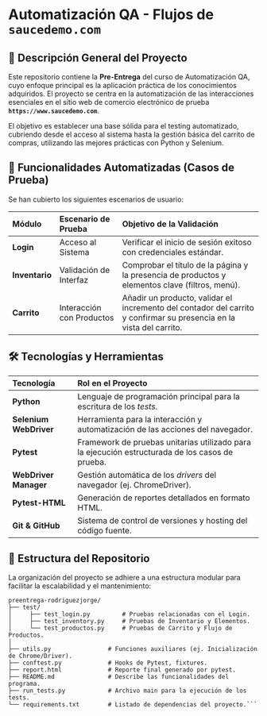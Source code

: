 # Automatización QA - Flujos de `saucedemo.com`


## 📄 Descripción General del Proyecto

Este repositorio contiene la **Pre-Entrega** del curso de Automatización QA, cuyo enfoque principal es la aplicación práctica de los conocimientos adquiridos. El proyecto se centra en la automatización de las interacciones esenciales en el sitio web de comercio electrónico de prueba **`https://www.saucedemo.com`**.

El objetivo es establecer una base sólida para el testing automatizado, cubriendo desde el acceso al sistema hasta la gestión básica del carrito de compras, utilizando las mejores prácticas con Python y Selenium.

## 🚀 Funcionalidades Automatizadas (Casos de Prueba)

Se han cubierto los siguientes escenarios de usuario:

| Módulo | Escenario de Prueba | Objetivo de la Validación |
| :---   | :--- | :--- |
| **Login** | Acceso al Sistema | Verificar el inicio de sesión exitoso con credenciales estándar. |
| **Inventario** | Validación de Interfaz | Comprobar el título de la página y la presencia de productos y elementos clave (filtros, menú). |
| **Carrito** | Interacción con Productos | Añadir un producto, validar el incremento del contador del carrito y confirmar su presencia en la vista del carrito. |

## 🛠️ Tecnologías y Herramientas

| Tecnología | Rol en el Proyecto |
| :--- | :--- |
| **Python** | Lenguaje de programación principal para la escritura de los *tests*. |
| **Selenium WebDriver** | Herramienta para la interacción y automatización de las acciones del navegador. |
| **Pytest** | Framework de pruebas unitarias utilizado para la ejecución estructurada de los casos de prueba. |
| **WebDriver Manager** | Gestión automática de los *drivers* del navegador (ej. ChromeDriver). |
| **Pytest-HTML** | Generación de reportes detallados en formato HTML. |
| **Git & GitHub** | Sistema de control de versiones y hosting del código fuente. |

## 📁 Estructura del Repositorio

La organización del proyecto se adhiere a una estructura modular para facilitar la escalabilidad y el mantenimiento:

```
preentrega-rodriguezjorge/ 
├── test/ 
│     ├── test_login.py         # Pruebas relacionadas con el Login. 
│     ├── test_inventory.py     # Pruebas de Inventario y Elementos. 
│     └── test_productos.py     # Pruebas de Carrito y Flujo de Productos.
│ 
├── utils.py                # Funciones auxiliares (ej. Inicialización de Chrome/Driver). 
├── conftest.py             # Hooks de Pytest, fixtures. 
├── report.html             # Reporte final generado por pytest. 
├── README.md               # Describe las funcionalidades del programa. 
├── run_tests.py            # Archivo main para la ejecución de los tests. 
└── requirements.txt        # Listado de dependencias del proyecto.```